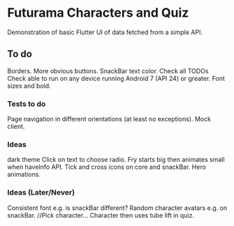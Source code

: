 # Futurama Characters and Quiz

Demonstration of basic Flutter UI of data fetched from a simple API.

## To do

Borders. More obvious buttons. SnackBar text color. Check all TODOs Check able to run on any device
running Android 7 (API 24) or greater. Font sizes and bold.

### Tests to do

Page navigation in different orientations (at least no exceptions). 
Mock client.

### Ideas

dark theme
Click on text to choose radio.
Fry starts big then animates small when haveInfo API.
Tick and cross icons on core and snackBar.
Hero animations.

### Ideas (Later/Never)

Consistent font e.g. is snackBar different?
Random character avatars e.g. on snackBar.
//Pick character... Character then uses tube lift in quiz.

